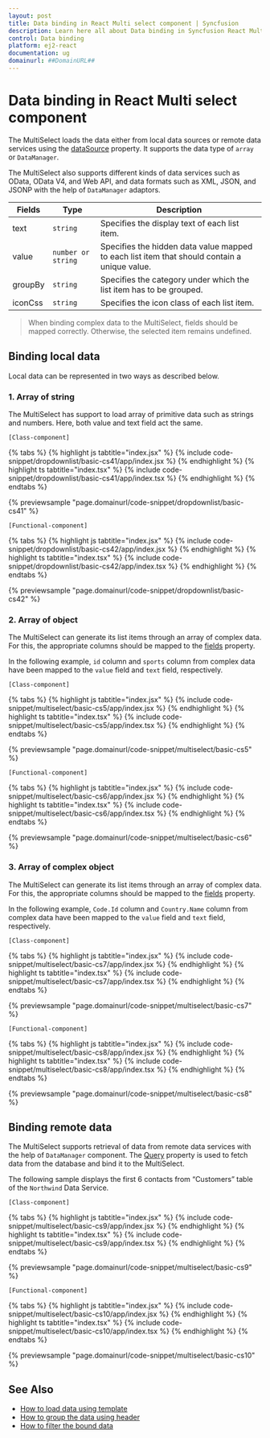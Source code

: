 ```yaml
---
layout: post
title: Data binding in React Multi select component | Syncfusion
description: Learn here all about Data binding in Syncfusion React Multi select component of Syncfusion Essential JS 2 and more.
control: Data binding 
platform: ej2-react
documentation: ug
domainurl: ##DomainURL##
---
```


# Data binding in React Multi select component

The MultiSelect loads the data either from local data sources or remote data services using the [dataSource](https://ej2.syncfusion.com/react/documentation/api/multi-select/#datasource) property. It supports
the data type of `array` or `DataManager`.

The MultiSelect also supports different kinds of data services such as OData, OData V4, and Web API, and data formats such as XML, JSON,
 and JSONP with the help of `DataManager` adaptors.

| Fields | Type | Description |
|------|------|-------------|
| text |  `string` | Specifies the display text of each list item. |
| value |  `number or string` | Specifies the hidden data value mapped to each list item that should contain a unique value. |
| groupBy |  `string` | Specifies the category under which the list item has to be grouped. |
| iconCss |  `string` | Specifies the icon class of each list item. |

> When binding complex data to the MultiSelect, fields should be mapped correctly. Otherwise, the selected item remains undefined.

## Binding local data

Local data can be represented in two ways as described below.

### 1. Array of string

The MultiSelect has support to load array of primitive data such as strings and numbers. Here, both value and text field act the same.

`[Class-component]`

{% tabs %}
{% highlight js tabtitle="index.jsx" %}
{% include code-snippet/dropdownlist/basic-cs41/app/index.jsx %}
{% endhighlight %}
{% highlight ts tabtitle="index.tsx" %}
{% include code-snippet/dropdownlist/basic-cs41/app/index.tsx %}
{% endhighlight %}
{% endtabs %}

 {% previewsample "page.domainurl/code-snippet/dropdownlist/basic-cs41" %}

`[Functional-component]`

{% tabs %}
{% highlight js tabtitle="index.jsx" %}
{% include code-snippet/dropdownlist/basic-cs42/app/index.jsx %}
{% endhighlight %}
{% highlight ts tabtitle="index.tsx" %}
{% include code-snippet/dropdownlist/basic-cs42/app/index.tsx %}
{% endhighlight %}
{% endtabs %}

 {% previewsample "page.domainurl/code-snippet/dropdownlist/basic-cs42" %}

### 2. Array of object

The MultiSelect can generate its list items through an array of complex data. For this, the appropriate columns should be mapped to the [fields](https://ej2.syncfusion.com/react/documentation/api/multi-select/#fields) property.

In the following example, `id` column and `sports` column from complex data have been mapped to the `value` field and `text` field, respectively.

`[Class-component]`

{% tabs %}
{% highlight js tabtitle="index.jsx" %}
{% include code-snippet/multiselect/basic-cs5/app/index.jsx %}
{% endhighlight %}
{% highlight ts tabtitle="index.tsx" %}
{% include code-snippet/multiselect/basic-cs5/app/index.tsx %}
{% endhighlight %}
{% endtabs %}

 {% previewsample "page.domainurl/code-snippet/multiselect/basic-cs5" %}

`[Functional-component]`

{% tabs %}
{% highlight js tabtitle="index.jsx" %}
{% include code-snippet/multiselect/basic-cs6/app/index.jsx %}
{% endhighlight %}
{% highlight ts tabtitle="index.tsx" %}
{% include code-snippet/multiselect/basic-cs6/app/index.tsx %}
{% endhighlight %}
{% endtabs %}

 {% previewsample "page.domainurl/code-snippet/multiselect/basic-cs6" %}

### 3. Array of complex object

The MultiSelect can generate its list items through an array of complex data. For this, the appropriate columns should be mapped to the [fields](https://ej2.syncfusion.com/react/documentation/api/multi-select/#fields) property.

In the following example, `Code.Id` column and `Country.Name` column from complex data have been mapped to the `value` field and `text` field, respectively.

`[Class-component]`

{% tabs %}
{% highlight js tabtitle="index.jsx" %}
{% include code-snippet/multiselect/basic-cs7/app/index.jsx %}
{% endhighlight %}
{% highlight ts tabtitle="index.tsx" %}
{% include code-snippet/multiselect/basic-cs7/app/index.tsx %}
{% endhighlight %}
{% endtabs %}

 {% previewsample "page.domainurl/code-snippet/multiselect/basic-cs7" %}

`[Functional-component]`

{% tabs %}
{% highlight js tabtitle="index.jsx" %}
{% include code-snippet/multiselect/basic-cs8/app/index.jsx %}
{% endhighlight %}
{% highlight ts tabtitle="index.tsx" %}
{% include code-snippet/multiselect/basic-cs8/app/index.tsx %}
{% endhighlight %}
{% endtabs %}

 {% previewsample "page.domainurl/code-snippet/multiselect/basic-cs8" %}

## Binding remote data

The MultiSelect supports retrieval of data from remote data services with the help of `DataManager` component. The [Query](https://ej2.syncfusion.com/react/documentation/api/multi-select/#query) property is used to fetch data from the database and bind it to the MultiSelect.

The following sample displays the first 6 contacts from “Customers” table of the `Northwind` Data Service.

`[Class-component]`

{% tabs %}
{% highlight js tabtitle="index.jsx" %}
{% include code-snippet/multiselect/basic-cs9/app/index.jsx %}
{% endhighlight %}
{% highlight ts tabtitle="index.tsx" %}
{% include code-snippet/multiselect/basic-cs9/app/index.tsx %}
{% endhighlight %}
{% endtabs %}

 {% previewsample "page.domainurl/code-snippet/multiselect/basic-cs9" %}

`[Functional-component]`

{% tabs %}
{% highlight js tabtitle="index.jsx" %}
{% include code-snippet/multiselect/basic-cs10/app/index.jsx %}
{% endhighlight %}
{% highlight ts tabtitle="index.tsx" %}
{% include code-snippet/multiselect/basic-cs10/app/index.tsx %}
{% endhighlight %}
{% endtabs %}

 {% previewsample "page.domainurl/code-snippet/multiselect/basic-cs10" %}

## See Also

* [How to load data using template](https://ej2.syncfusion.com/react/documentation/multi-select/templates#item-template)
* [How to group the data using header](https://ej2.syncfusion.com/react/documentation/multi-select/grouping)
* [How to filter the bound data](https://ej2.syncfusion.com/react/documentation/multi-select/filtering)